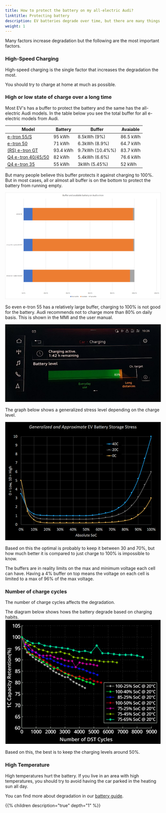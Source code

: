 ```yaml
---
title: How to protect the battery on my all-electric Audi?
linktitle: Protecting battery
description: EV batteries degrade over time, but there are many things you can do to make them keep their capacity longer. 
weight: 1
---
```


Many factors increase degradation but the following are the most important factors.

### High-Speed Charging

High-speed charging is the single factor that increases the degradation the most.

You should try to charge at home at much as possible.

### High or low state of charge over a long time

Most EV's has a buffer to protect the battery and the same has the all-electric Audi models. In the table below you see the total buffer for all e-electric models from Audi.

| Model | Battery | Buffer | Avaiable |
|------|-------|-------|-------|
| [e-tron 55/S](/models/e-tron/drivetrain/battery/) | 95 kWh | 8.5kWh (9%)  | 86.5 kWh |
| [e-tron 50](/models/e-tron/drivetrain/battery/) | 71 kWh | 6.3kWh (8.9%)  | 64.7 kWh |
| [(RS) e-tron GT](/models/e-tron-gt/drivetrain/battery/) | 93.4 kWh | 9.7kWh (10.4%%)  | 83.7 kWh |
| [Q4 e-tron 40/45/50](/models/q4-e-tron/drivetrain/battery/#battery-q4-40-e-tron-and-q4-50-e-tron)  | 82 kWh | 5.4kWh (6.6%)  | 76.6 kWh |
| [Q4 e-tron 35](/models/q4-e-tron/drivetrain/battery/#battery-q4-35) | 55 kWh | 3kWh (5.45%)  | 52 kWh |

But many people believe this buffer protects it against charging to 100%. But in most cases, all or almost all buffer is on the bottom to protect the battery from running empty.

![bilde](buffersize.png "Buffer size" )

So even e-tron 55 has a relatively  large buffer, charging to 100% is not good for the battery. Audi recommends not to charge more than 80% on daily basis. This is shown in the MMI and the user manual.

![bilde](chargingtarget.png "Charging target")

The graph below shows a generalized stress level depending on the charge level.

![bilde](evstoragestress.png)

Based on this the optimal is probably to keep it between 30 and 70%, but how much better it is compared to just charge to 100% is impossible to know.

The buffers are in reality limits on the max and minimum voltage each cell can have. Having a 4% buffer on top means the voltage on each cell is limited to a max of 96% of the max voltage.

### Number of charge cycles

The number of charge cycles affects the degradation.

The diagram below shows hows the battery degrade based on charging habits.
![bilde](dstcycles.png "Battery degradation")

Based on this, the best is to keep the charging levels around 50%.

### High Temperature

High temperatures hurt the battery. If you live in an area with high temperatures, you should try to avoid having the car parked in the heating sun all day.

You can find more about degradation in our [battery guide](../../../technology/battery/).

{{% children description="true" depth="1" %}}
